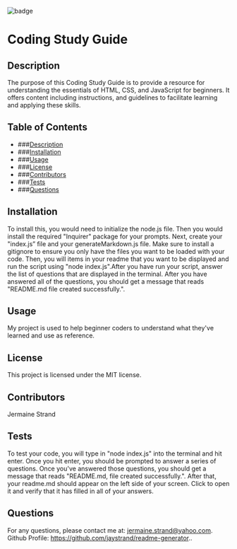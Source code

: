 
![badge](https://img.shields.io/badge/license-MIT-blue)

# Coding Study Guide

## Description
The purpose of this Coding Study Guide is to provide a resource for understanding the essentials of HTML, CSS, and JavaScript for beginners. It offers content including instructions, and guidelines to facilitate learning and applying these skills.

## Table of Contents
- ###[Description](#description)
- ###[Installation](#installation)
- ###[Usage](#usage)
- ###[License](#license)
- ###[Contributors](#contributors)
- ###[Tests](#tests)
- ###[Questions](#questions)



## Installation
To install this, you would need to initialize the node.js file. Then you would install the required "Inquirer" package for your prompts. Next, create your "index.js” file and your generateMarkdown.js file. Make sure to install a gitignore to ensure you only have the files you want to be loaded with your code. Then, you will items in your readme that you want to be displayed and run the script using "node index.js".After you have run your script, answer the list of questions that are displayed in the terminal. After you have answered all of the questions, you should get a message that reads "README.md file created successfully.".

## Usage
My project is used to help beginner coders to understand what they've learned and use as reference.

## License
This project is licensed under the MIT license.

## Contributors
Jermaine Strand

## Tests
To test your code, you will type in "node index.js" into the terminal and hit enter. Once you hit enter, you should be prompted to answer a series of questions. Once you've answered those questions, you should get a message that reads "README.md, file created successfully.". After that, your readme.md should appear on the left side of your screen. Click to open it and verify that it has filled in all of your answers.

## Questions
For any questions, please contact me at: jermaine.strand@yahoo.com.
Github Profile: https://github.com/jaystrand/readme-generator..
  